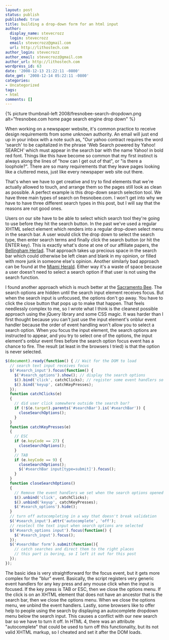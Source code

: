 ```yaml
---
layout: post
status: publish
published: true
title: building a drop-down form for an html input
author:
  display_name: stevecrozz
  login: stevecrozz
  email: stevecrozz@gmail.com
  url: http://lithostech.com
author_login: stevecrozz
author_email: stevecrozz@gmail.com
author_url: http://lithostech.com
wordpress_id: 63
date: '2008-12-13 21:22:11 -0800'
date_gmt: '2008-12-14 05:22:11 -0800'
categories:
- Uncategorized
tags:
- html
comments: []
---
```

{% picture thumbnail-left 2008/fresnobee-search-dropdown.png alt="fresnobee.com home page search engine drop down" %}

When working on a newspaper website, it's common practice to
receive design requirements from some unknown authority. An email will
just end up in your inbox with a note such as, "Our yahoo contract
requires the word 'search' to be capitalized in the phrase 'Web Search
powered by Yahoo! SEARCH' which must appear in the search bar with the
name Yahoo! in bold red font. Things like this have become so common
that my first instinct is always along the lines of "how can I get out
of that", or "is there a loophole?". There are so many requirements that
they leave pages looking like a cluttered mess, just like every
newspaper web site out there.

That's when we have to get creative and try to find elements that we're
actually allowed to touch, and arrange them so the pages still look as
clean as possible. A perfect example is this drop-down search selection
tool. We have three main types of search on fresnobee.com. I won't get
into why we have to have three different search types in this post, but
I will say that the reasons are not good ones.

Users on our site have to be able to select which search tool they're
going to use before they hit the search button. In the past we've used a
regular XHTML select element which renders into a regular drop-down
select menu in the search bar. A user would click the drop down to
select the search type, then enter search terms and finally click the
search button (or hit the ENTER key). This is exactly what's done at one
of our affiliate papers, the [Bellingham
Herlad](http://www.bellinghamherald.com/). That approach takes up
precious space in the search bar which could otherwise be left clean and
blank in my opinion, or filled with more junk in someone else's opinion.
Another similarly bad approach can be found at the [Miami
Herald](http://www.miamiherald.com/). Either way it's a waste of space
because a user doesn't need to select a search option if that user is
not using the search function.

<!--more-->

I found another approach which is much better at the [Sacramento
Bee](http://www.sacbee.com/). The search options are hidden until the
search input element receives focus. But when the search input is
unfocused, the options don't go away. You have to click the close button
that pops up to make that happen. That feels needlessly complex to me,
so I wrote what I think is the cleanest possible approach using the
jQuery library and some CSS magic. It was harder than I first thought
because you can't just use the input element's onblur event handler
because the order of event handling won't allow you to select a search
option. When you focus the input element, the search options are
instructed to appear, and you try to select one of the options, the
input element's onblur event fires before the search option focus event
has a chance to fire. The result (at least in the browsers I tried) is
that the option is never selected.

~~~ javascript
$(document).ready(function() { // Wait for the DOM to load
  // search text input receives focus
  $('#search_input').focus(function() {
    $('#search_options').show(); // display the search options
    $().bind('click', catchClicks); // register some event handlers so we can determine when to close the search options
    $().bind('keyup', catchKeyPresses);
  });
  function catchClicks(e)
  {
    // did user click somewhere outside the search bar?
    if (!$(e.target).parents('#searchBar').is('#searchBar')) {
      closeSearchOptions();
    }
  }
  function catchKeyPresses(e)
  {
    // ESC
    if (e.keyCode == 27) {
      closeSearchOptions();
    }
    // TAB
    if (e.keyCode == 9) {
      closeSearchOptions();
      $('#searchBar input[type=submit]').focus();
    }
  }
  function closeSearchOptions()
  {
    // Remove the event handlers we set when the search options opened
    $().unbind('click', catchClicks);
    $().unbind('keyup', catchKeyPresses);
    $('#search_options').hide();
  }
  // turn off autocompleting in a way that doesn't break validation
  $('#search_input').attr('autocomplete', 'off');
  // reselect the text input when search options are selected
  $('#search_options input').focus(function() {
    $('#search_input').focus();
  });
  $('#searchBar form').submit(function(){
    // catch searches and direct them to the right places
    // this part is boring, so I left it out for this post
  });
});
~~~

The basic idea is very straightforward for the focus event, but it gets
more complex for the "blur" event. Basically, the script registers very
generic event handlers for any key press and any mouse click when the
input is focused. If the key press is TAB or ESC, then we close the
options menu. If the click is on an XHTML element that does not have an
ancestor that is the search bar, then we close the options menu. When we
close the options menu, we unbind the event handlers. Lastly, some
browsers like to offer help to people using the search by displaying an
autocomplete dropdown menu below the search input. This causes a
conflict with our new search bar so we have to turn it off. In HTML 4,
there was an attribute "autocomplete" that could be used to turn off
this functionality, but its not valid XHTML markup, so I cheated and set
it after the DOM loads.
